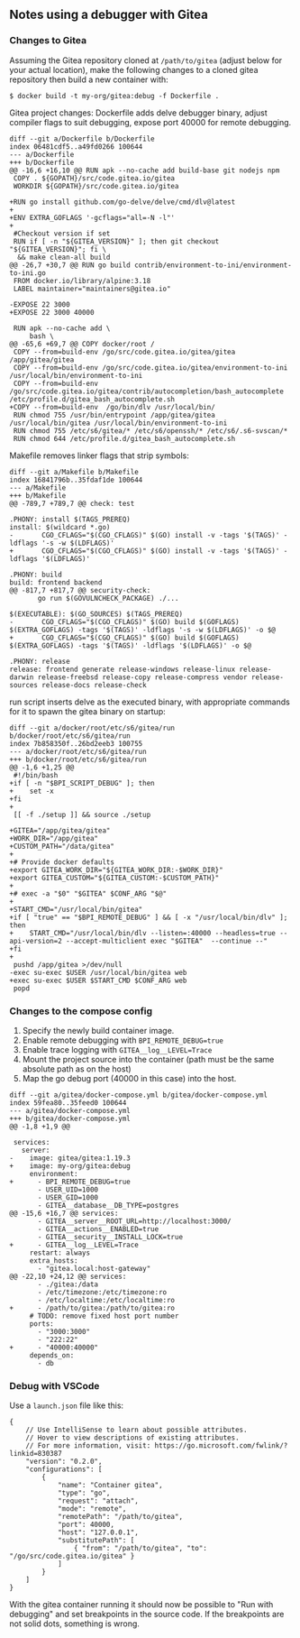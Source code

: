 ## Notes using a debugger with Gitea

### Changes to Gitea
Assuming the Gitea repository cloned at `/path/to/gitea` (adjust below for your actual location),
make the following changes to a cloned gitea repository then build a new container with:
```
$ docker build -t my-org/gitea:debug -f Dockerfile .
```

Gitea project changes:
Dockerfile adds delve debugger binary, adjust compiler flags to suit debugging, expose port 40000 for remote debugging.
```
diff --git a/Dockerfile b/Dockerfile
index 06481cdf5..a49fd0266 100644
--- a/Dockerfile
+++ b/Dockerfile
@@ -16,6 +16,10 @@ RUN apk --no-cache add build-base git nodejs npm
 COPY . ${GOPATH}/src/code.gitea.io/gitea
 WORKDIR ${GOPATH}/src/code.gitea.io/gitea

+RUN go install github.com/go-delve/delve/cmd/dlv@latest
+
+ENV EXTRA_GOFLAGS '-gcflags="all=-N -l"'
+
 #Checkout version if set
 RUN if [ -n "${GITEA_VERSION}" ]; then git checkout "${GITEA_VERSION}"; fi \
  && make clean-all build
@@ -26,7 +30,7 @@ RUN go build contrib/environment-to-ini/environment-to-ini.go
 FROM docker.io/library/alpine:3.18
 LABEL maintainer="maintainers@gitea.io"

-EXPOSE 22 3000
+EXPOSE 22 3000 40000

 RUN apk --no-cache add \
     bash \
@@ -65,6 +69,7 @@ COPY docker/root /
 COPY --from=build-env /go/src/code.gitea.io/gitea/gitea /app/gitea/gitea
 COPY --from=build-env /go/src/code.gitea.io/gitea/environment-to-ini /usr/local/bin/environment-to-ini
 COPY --from=build-env /go/src/code.gitea.io/gitea/contrib/autocompletion/bash_autocomplete /etc/profile.d/gitea_bash_autocomplete.sh
+COPY --from=build-env  /go/bin/dlv /usr/local/bin/
 RUN chmod 755 /usr/bin/entrypoint /app/gitea/gitea /usr/local/bin/gitea /usr/local/bin/environment-to-ini
 RUN chmod 755 /etc/s6/gitea/* /etc/s6/openssh/* /etc/s6/.s6-svscan/*
 RUN chmod 644 /etc/profile.d/gitea_bash_autocomplete.sh
 ```
Makefile removes linker flags that strip symbols:
 ```
diff --git a/Makefile b/Makefile
index 16841796b..35fdaf1de 100644
--- a/Makefile
+++ b/Makefile
@@ -789,7 +789,7 @@ check: test

 .PHONY: install $(TAGS_PREREQ)
 install: $(wildcard *.go)
-       CGO_CFLAGS="$(CGO_CFLAGS)" $(GO) install -v -tags '$(TAGS)' -ldflags '-s -w $(LDFLAGS)'
+       CGO_CFLAGS="$(CGO_CFLAGS)" $(GO) install -v -tags '$(TAGS)' -ldflags '$(LDFLAGS)'

 .PHONY: build
 build: frontend backend
@@ -817,7 +817,7 @@ security-check:
        go run $(GOVULNCHECK_PACKAGE) ./...

 $(EXECUTABLE): $(GO_SOURCES) $(TAGS_PREREQ)
-       CGO_CFLAGS="$(CGO_CFLAGS)" $(GO) build $(GOFLAGS) $(EXTRA_GOFLAGS) -tags '$(TAGS)' -ldflags '-s -w $(LDFLAGS)' -o $@
+       CGO_CFLAGS="$(CGO_CFLAGS)" $(GO) build $(GOFLAGS) $(EXTRA_GOFLAGS) -tags '$(TAGS)' -ldflags '$(LDFLAGS)' -o $@

 .PHONY: release
 release: frontend generate release-windows release-linux release-darwin release-freebsd release-copy release-compress vendor release-sources release-docs release-check
```
run script inserts delve as the executed binary, with appropriate commands for it to spawn the gitea binary on startup:
``` 
diff --git a/docker/root/etc/s6/gitea/run b/docker/root/etc/s6/gitea/run
index 7b858350f..26bd2eeb3 100755
--- a/docker/root/etc/s6/gitea/run
+++ b/docker/root/etc/s6/gitea/run
@@ -1,6 +1,25 @@
 #!/bin/bash
+if [ -n "$BPI_SCRIPT_DEBUG" ]; then
+    set -x
+fi
+
 [[ -f ./setup ]] && source ./setup

+GITEA="/app/gitea/gitea"
+WORK_DIR="/app/gitea"
+CUSTOM_PATH="/data/gitea"
+
+# Provide docker defaults
+export GITEA_WORK_DIR="${GITEA_WORK_DIR:-$WORK_DIR}"
+export GITEA_CUSTOM="${GITEA_CUSTOM:-$CUSTOM_PATH}"
+
+# exec -a "$0" "$GITEA" $CONF_ARG "$@"
+
+START_CMD="/usr/local/bin/gitea"
+if [ "true" == "$BPI_REMOTE_DEBUG" ] && [ -x "/usr/local/bin/dlv" ]; then
+    START_CMD="/usr/local/bin/dlv --listen=:40000 --headless=true --api-version=2 --accept-multiclient exec "$GITEA"  --continue --"
+fi
+
 pushd /app/gitea >/dev/null
-exec su-exec $USER /usr/local/bin/gitea web
+exec su-exec $USER $START_CMD $CONF_ARG web
 popd
```

### Changes to the compose config

1. Specify the newly build container image.
1. Enable remote debugging with `BPI_REMOTE_DEBUG=true`
1. Enable trace logging with `GITEA__log__LEVEL=Trace`
1. Mount the project source into the container (path must be the same absolute path as on the host)
1. Map the go debug port (40000 in this case) into the host.

```
diff --git a/gitea/docker-compose.yml b/gitea/docker-compose.yml
index 59fea80..35feed0 100644
--- a/gitea/docker-compose.yml
+++ b/gitea/docker-compose.yml
@@ -1,8 +1,9 @@

 services:
   server:
-    image: gitea/gitea:1.19.3
+    image: my-org/gitea:debug
     environment:
+      - BPI_REMOTE_DEBUG=true
       - USER_UID=1000
       - USER_GID=1000
       - GITEA__database__DB_TYPE=postgres
@@ -15,6 +16,7 @@ services:
       - GITEA__server__ROOT_URL=http://localhost:3000/
       - GITEA__actions__ENABLED=true
       - GITEA__security__INSTALL_LOCK=true
+      - GITEA__log__LEVEL=Trace
     restart: always
     extra_hosts:
       - "gitea.local:host-gateway"
@@ -22,10 +24,12 @@ services:
       - ./gitea:/data
       - /etc/timezone:/etc/timezone:ro
       - /etc/localtime:/etc/localtime:ro
+      - /path/to/gitea:/path/to/gitea:ro
     # TODO: remove fixed host port number
     ports:
       - "3000:3000"
       - "222:22"
+      - "40000:40000"
     depends_on:
       - db
```
### Debug with VSCode
Use a `launch.json` file like this:
```
{
    // Use IntelliSense to learn about possible attributes.
    // Hover to view descriptions of existing attributes.
    // For more information, visit: https://go.microsoft.com/fwlink/?linkid=830387
    "version": "0.2.0",
    "configurations": [
        {
            "name": "Container gitea",
            "type": "go",
            "request": "attach",
            "mode": "remote",
            "remotePath": "/path/to/gitea",
            "port": 40000,
            "host": "127.0.0.1",
            "substitutePath": [
                { "from": "/path/to/gitea", "to": "/go/src/code.gitea.io/gitea" }
            ]
        }
    ]
}
```
With the gitea container running it should now be possible to "Run with debugging" and set breakpoints in the source code. If the breakpoints are not solid dots, something is wrong.
